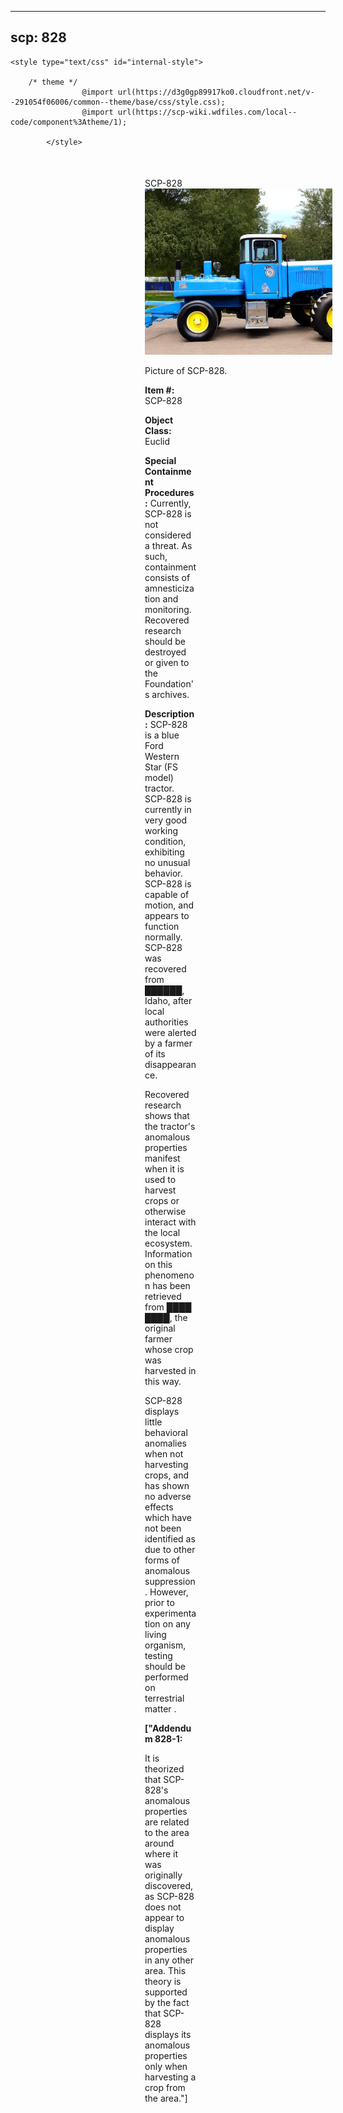 
---
scp: 828
---

<head>
    <title>828 - SCP Foundation</title>
    
    <style type="text/css" id="internal-style">
                
        /* theme */
                    @import url(https://d3g0gp89917ko0.cloudfront.net/v--291054f06006/common--theme/base/css/style.css);
                    @import url(https://scp-wiki.wdfiles.com/local--code/component%3Atheme/1);
            
            </style>
<style>
iframe.scpnet-interwiki-frame { height: 0; }
</style>

</head>

<div id="main-content" style="margin: 50px 206px 20px 215px;">
<div id="action-area-top"></div>
<div id="page-title">SCP-828</div>
<div id="page-content">
<div style="text-align: right;"></div>
<div class="scp-image-block block-right" style="width:300px;"><img src="https://raw.githubusercontent.com/lucmaki/this-scp-does-not-exist/main/imgs/828.png" style="width:300px;" alt="828.jpg" class="image">
<div class="scp-image-caption" style="width:300px;">
<p>Picture of SCP-828.</p>
</div>
</div>
<p><strong>Item #:</strong> SCP-828</p>
<p><strong>Object Class:</strong> Euclid</p>
<p><strong>Special Containment Procedures:</strong> Currently, SCP-828 is not considered a threat. As such, containment consists of amnesticization and monitoring. Recovered research should be destroyed or given to the Foundation's archives.</p>
<p><strong>Description:</strong> SCP-828 is a blue Ford Western Star (FS model) tractor. SCP-828 is currently in very good working condition, exhibiting no unusual behavior. SCP-828 is capable of motion, and appears to function normally. SCP-828 was recovered from ██████, Idaho, after local authorities were alerted by a farmer of its disappearance.</p><p>Recovered research shows that the tractor's anomalous properties manifest when it is used to harvest crops or otherwise interact with the local ecosystem. Information on this phenomenon has been retrieved from ████ ████, the original farmer whose crop was harvested in this way.</p><p>SCP-828 displays little behavioral anomalies when not harvesting crops, and has shown no adverse effects which have not been identified as due to other forms of anomalous suppression. However, prior to experimentation on any living organism, testing should be performed on terrestrial matter .</p>
<p> <strong>["Addendum 828-1:</strong></p><p>It is theorized that SCP-828's anomalous properties are related to the area around where it was originally discovered, as SCP-828 does not appear to display anomalous properties in any other area. This theory is supported by the fact that SCP-828 displays its anomalous properties only when harvesting a crop from the area."]</p>

<div class="footer-wikiwalk-nav">
<div style="text-align: center;">
</div>
</div>
</div>
</div>
</div>